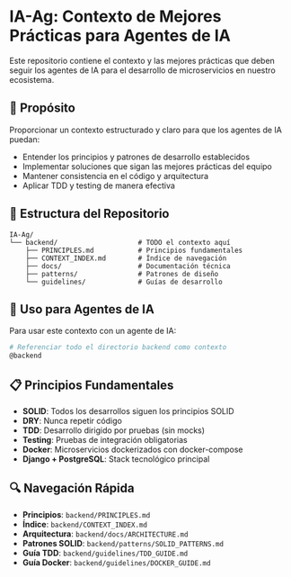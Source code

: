# IA-Ag: Contexto de Mejores Prácticas para Agentes de IA

Este repositorio contiene el contexto y las mejores prácticas que deben seguir los agentes de IA para el desarrollo de microservicios en nuestro ecosistema.

## 🎯 Propósito

Proporcionar un contexto estructurado y claro para que los agentes de IA puedan:
- Entender los principios y patrones de desarrollo establecidos
- Implementar soluciones que sigan las mejores prácticas del equipo
- Mantener consistencia en el código y arquitectura
- Aplicar TDD y testing de manera efectiva

## 📁 Estructura del Repositorio

```
IA-Ag/
└── backend/                    # TODO el contexto aquí
    ├── PRINCIPLES.md           # Principios fundamentales
    ├── CONTEXT_INDEX.md        # Índice de navegación
    ├── docs/                   # Documentación técnica
    ├── patterns/               # Patrones de diseño
    └── guidelines/             # Guías de desarrollo
```

## 🚀 Uso para Agentes de IA

Para usar este contexto con un agente de IA:

```bash
# Referenciar todo el directorio backend como contexto
@backend
```

## 📋 Principios Fundamentales

- **SOLID**: Todos los desarrollos siguen los principios SOLID
- **DRY**: Nunca repetir código
- **TDD**: Desarrollo dirigido por pruebas (sin mocks)
- **Testing**: Pruebas de integración obligatorias
- **Docker**: Microservicios dockerizados con docker-compose
- **Django + PostgreSQL**: Stack tecnológico principal

## 🔍 Navegación Rápida

- **Principios**: `backend/PRINCIPLES.md`
- **Índice**: `backend/CONTEXT_INDEX.md`
- **Arquitectura**: `backend/docs/ARCHITECTURE.md`
- **Patrones SOLID**: `backend/patterns/SOLID_PATTERNS.md`
- **Guía TDD**: `backend/guidelines/TDD_GUIDE.md`
- **Guía Docker**: `backend/guidelines/DOCKER_GUIDE.md` 